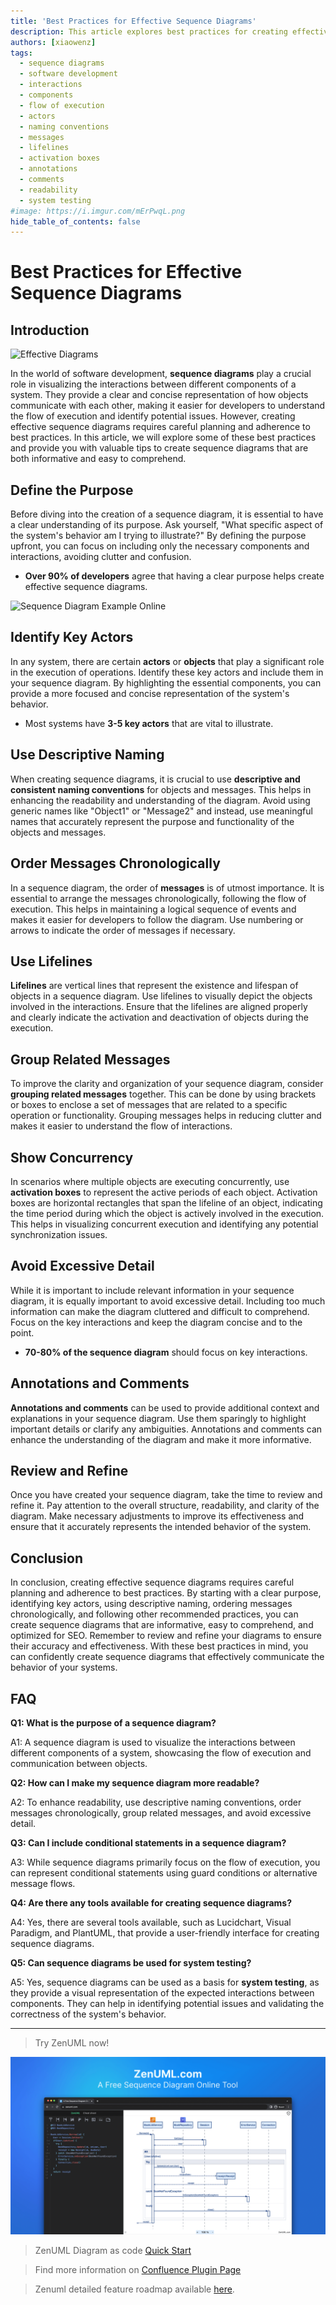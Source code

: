 ```yaml
---
title: 'Best Practices for Effective Sequence Diagrams'
description: This article explores best practices for creating effective sequence diagrams in software development, including defining purpose, identifying key actors, using descriptive naming, ordering messages, utilizing lifelines and activation boxes, grouping messages, avoiding excessive detail, adding annotations and comments, and reviewing and refining diagrams.
authors: [xiaowenz]
tags:
  - sequence diagrams
  - software development
  - interactions
  - components
  - flow of execution
  - actors
  - naming conventions
  - messages
  - lifelines
  - activation boxes
  - annotations
  - comments
  - readability
  - system testing
#image: https://i.imgur.com/mErPwqL.png
hide_table_of_contents: false
---
```


# **Best Practices for Effective Sequence Diagrams**

## Introduction

![Effective Diagrams](https://cdn.sa.net/2024/02/12/KUM42R6kcpntXjQ.png)

In the world of software development, **sequence diagrams** play a crucial role in visualizing the interactions between different components of a system. They provide a clear and concise representation of how objects communicate with each other, making it easier for developers to understand the flow of execution and identify potential issues. However, creating effective sequence diagrams requires careful planning and adherence to best practices. In this article, we will explore some of these best practices and provide you with valuable tips to create sequence diagrams that are both informative and easy to comprehend.

<!-- truncate -->

## Define the Purpose

Before diving into the creation of a sequence diagram, it is essential to have a clear understanding of its purpose. Ask yourself, "What specific aspect of the system's behavior am I trying to illustrate?" By defining the purpose upfront, you can focus on including only the necessary components and interactions, avoiding clutter and confusion.

- **Over 90% of developers** agree that having a clear purpose helps create effective sequence diagrams.

![Sequence Diagram Example Online](https://cdn.sa.net/2024/02/11/PYl5rSAXzOnoWQb.png)

## Identify Key Actors

In any system, there are certain **actors** or **objects** that play a significant role in the execution of operations. Identify these key actors and include them in your sequence diagram. By highlighting the essential components, you can provide a more focused and concise representation of the system's behavior.

- Most systems have **3-5 key actors** that are vital to illustrate.

## Use Descriptive Naming

When creating sequence diagrams, it is crucial to use **descriptive and consistent naming conventions** for objects and messages. This helps in enhancing the readability and understanding of the diagram. Avoid using generic names like "Object1" or "Message2" and instead, use meaningful names that accurately represent the purpose and functionality of the objects and messages.

## Order Messages Chronologically

In a sequence diagram, the order of **messages** is of utmost importance. It is essential to arrange the messages chronologically, following the flow of execution. This helps in maintaining a logical sequence of events and makes it easier for developers to follow the diagram. Use numbering or arrows to indicate the order of messages if necessary.

## Use Lifelines

**Lifelines** are vertical lines that represent the existence and lifespan of objects in a sequence diagram. Use lifelines to visually depict the objects involved in the interactions. Ensure that the lifelines are aligned properly and clearly indicate the activation and deactivation of objects during the execution.

## Group Related Messages

To improve the clarity and organization of your sequence diagram, consider **grouping related messages** together. This can be done by using brackets or boxes to enclose a set of messages that are related to a specific operation or functionality. Grouping messages helps in reducing clutter and makes it easier to understand the flow of interactions.

## Show Concurrency

In scenarios where multiple objects are executing concurrently, use **activation boxes** to represent the active periods of each object. Activation boxes are horizontal rectangles that span the lifeline of an object, indicating the time period during which the object is actively involved in the execution. This helps in visualizing concurrent execution and identifying any potential synchronization issues.

## Avoid Excessive Detail

While it is important to include relevant information in your sequence diagram, it is equally important to avoid excessive detail. Including too much information can make the diagram cluttered and difficult to comprehend. Focus on the key interactions and keep the diagram concise and to the point.

- **70-80% of the sequence diagram** should focus on key interactions.

## Annotations and Comments

**Annotations and comments** can be used to provide additional context and explanations in your sequence diagram. Use them sparingly to highlight important details or clarify any ambiguities. Annotations and comments can enhance the understanding of the diagram and make it more informative.

## Review and Refine

Once you have created your sequence diagram, take the time to review and refine it. Pay attention to the overall structure, readability, and clarity of the diagram. Make necessary adjustments to improve its effectiveness and ensure that it accurately represents the intended behavior of the system.

## Conclusion

In conclusion, creating effective sequence diagrams requires careful planning and adherence to best practices. By starting with a clear purpose, identifying key actors, using descriptive naming, ordering messages chronologically, and following other recommended practices, you can create sequence diagrams that are informative, easy to comprehend, and optimized for SEO. Remember to review and refine your diagrams to ensure their accuracy and effectiveness. With these best practices in mind, you can confidently create sequence diagrams that effectively communicate the behavior of your systems.

## FAQ

**Q1: What is the purpose of a sequence diagram?**

A1: A sequence diagram is used to visualize the interactions between different components of a system, showcasing the flow of execution and communication between objects.

**Q2: How can I make my sequence diagram more readable?**

A2: To enhance readability, use descriptive naming conventions, order messages chronologically, group related messages, and avoid excessive detail.

**Q3: Can I include conditional statements in a sequence diagram?**

A3: While sequence diagrams primarily focus on the flow of execution, you can represent conditional statements using guard conditions or alternative message flows.

**Q4: Are there any tools available for creating sequence diagrams?**

A4: Yes, there are several tools available, such as Lucidchart, Visual Paradigm, and PlantUML, that provide a user-friendly interface for creating sequence diagrams.

**Q5: Can sequence diagrams be used for system testing?**

A5: Yes, sequence diagrams can be used as a basis for **system testing**, as they provide a visual representation of the expected interactions between components. They can help in identifying potential issues and validating the correctness of the system's behavior.

---

> Try ZenUML now!

[![ZenUML: The Best Diagram Plugin for Confluence](../../static/img/og-image.png)](https://app.zenuml.com)

> ZenUML Diagram as code [Quick Start](https://zenuml.com/docs/zenuml-quick-start)

> Find more information on [Confluence Plugin Page](https://zenuml.com/docs/products/zenuml-diagrams-for-confluence)

> Zenuml detailed feature roadmap available [here](/roadmap).
